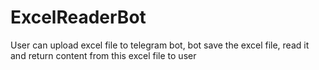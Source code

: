 # ExcelReaderBot
User can upload excel file to telegram bot, bot save the excel file, read it and return content from this excel file to user  
